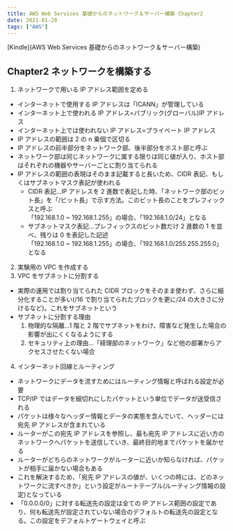```yaml
---
title: AWS Web Services 基礎からのネットワーク＆サーバー構築 Chapter2
date: 2021-01-28
tags: ["AWS"]
---
```


[Kindle](AWS Web Services 基礎からのネットワーク＆サーバー構築)

## Chapter2 ネットワークを構築する

1. ネットワークで用いる IP アドレス範囲を定める

- インターネットで使用する IP アドレスは「ICANN」が管理している
- インターネット上で使われる IP アドレス=パブリック(グローバル)IP アドレス
- インターネット上では使われない IP アドレス=プライベート IP アドレス
- IP アドレスの範囲は 2 の n 乗個で区切る
- IP アドレスの前半部分をネットワーク部、後半部分をホスト部と呼ぶ
- ネットワーク部は同じネットワークに属する限りは同じ値が入り、ホスト部はそれぞれの機器やサーバーごとに割り当てられる
- IP アドレスの範囲の表現はそのまま記載すると長いため、CIDR 表記、もしくはサブネットマスク表記が使われる
  - CIDR 表記…IP アドレスを 2 進数で表記した時、「ネットワーク部のビット長」を「/ビット長」で示す方法。このビット長のことをプレフィックスと呼ぶ  
    「192.168.1.0 ~ 192.168.1.255」の場合、「192.168.1.0/24」となる
  - サブネットマスク表記…プレフィックスのビット数だけ 2 進数の 1 を並べ、残りは 0 を表記した記述  
    「192.168.1.0 ~ 192.168.1.255」の場合、「192.168.1.0/255.255.255.0」となる

2. 実験用の VPC を作成する
3. VPC をサブネットに分割する

- 実際の運用では割り当てられた CIDR ブロックをそのまま使わず、さらに細分化することが多い(/16 で割り当てられたブロックを更に/24 の大きさに分けるなど)。これをサブネットという
- サブネットに分割する理由
  1. 物理的な隔離…1 階と 2 階でサブネットをわけ、障害など発生した場合の影響が出にくくなるようにする
  2. セキュリティ上の理由…「経理部のネットワーク」など他の部署からアクセスさせたくない場合

4. インターネット回線とルーティング

- ネットワークにデータを流すためにはルーティング情報と呼ばれる設定が必要
- TCP/IP ではデータを細切れにしたパケットという単位でデータが送受信される
- パケットは様々なヘッダー情報とデータの実態を含んでいて、ヘッダーには宛先 IP アドレスが含まれている
- ルーターがこの宛先 IP アドレスを参照し、最も宛先 IP アドレスに近い方のネットワークへパケットを送信していき、最終目的地までパケットを届かせる
- ルーターがどちらのネットワークがルーターに近いか知らなければ、パケットが相手に届かない場合もある
- これを解決するため、「宛先 IP アドレスの値が、いくつの時には、どのネットワークに流すべきか」という設定がルートテーブル(ルーティング情報の設定)となっている
- 「0.0.0.0/0」に対する転送先の設定は全ての IP アドレス範囲の設定であり、何も転送先が設定されていない場合のデフォルトの転送先の設定となる。この設定をデフォルトゲートウェイと呼ぶ
